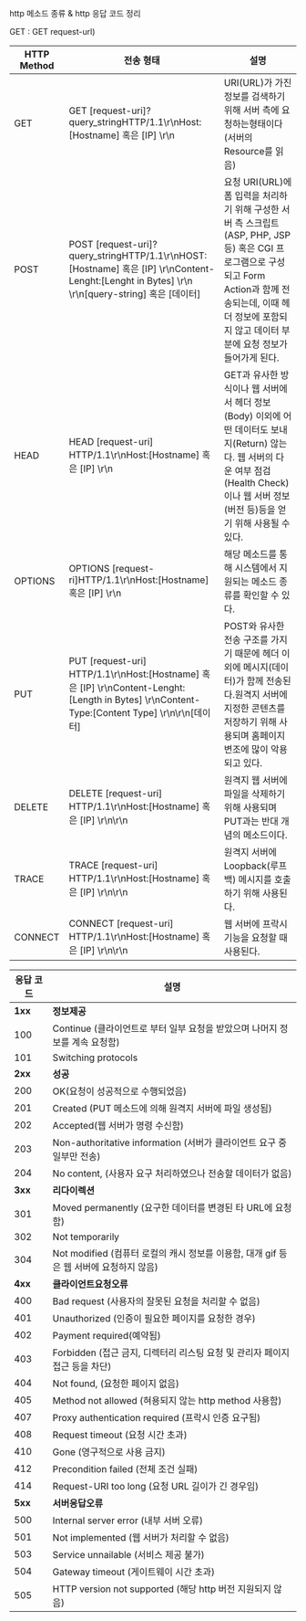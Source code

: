 http 메소드 종류 & http 응답 코드 정리

GET : GET request-url)



| HTTP Method | 전송 형태                                                    | 설명                                                         |
| ----------- | ------------------------------------------------------------ | ------------------------------------------------------------ |
| GET         | GET [request-uri]?query_stringHTTP/1.1\r\nHost:[Hostname] 혹은 [IP] \r\n | URI(URL)가 가진 정보를 검색하기 위해 서버 측에 요청하는형태이다 (서버의 Resource를 읽음) |
| POST        | POST [request-uri]?query_stringHTTP/1.1\r\nHOST:[Hostname] 혹은 [IP] \r\nContent-Lenght:[Lenght in Bytes] \r\n \r\n[query-string] 혹은 [데이터] | 요청 URI(URL)에 폼 입력을 처리하기 위해 구성한 서버 측 스크립트(ASP, PHP, JSP 등) 혹은 CGI 프로그램으로 구성되고 Form Action과 함께 전송되는데, 이때 헤더 정보에 포함되지 않고 데이터 부분에 요청 정보가 들어가게 된다. |
| HEAD        | HEAD [request-uri] HTTP/1.1\r\nHost:[Hostname] 혹은 [IP] \r\n | GET과 유사한 방식이나 웹 서버에서 헤더 정보 (Body) 이외에 어떤 데이터도 보내지(Return) 않는다. 웹 서버의 다운 여부 점검(Health Check)이나 웹 서버 정보(버전 등)등을 얻기 위해 사용될 수 있다. |
| OPTIONS     | OPTIONS [request-ri]HTTP/1.1\r\nHost:[Hostname] 혹은 [IP] \r\n | 해당 메소드를 통해 시스템에서 지원되는 메소드 종류를 확인할 수 있다. |
| PUT         | PUT [request-uri] HTTP/1.1\r\nHost:[Hostname] 혹은 [IP] \r\nContent-Lenght:[Length in Bytes] \r\nContent-Type:[Content Type] \r\n\r\n[데이터] | POST와 유사한 전송 구조를 가지기 때문에 헤더 이외에 메시지(데이터)가 함께 전송된다.원격지 서버에 지정한 콘텐츠를 저장하기 위해 사용되며 홈페이지 변조에 많이 악용되고 있다. |
| DELETE      | DELETE [request-uri] HTTP/1.1\r\nHost:[Hostname] 혹은 [IP] \r\n\r\n | 원격지 웹 서버에 파일을 삭제하기 위해 사용되며 PUT과는 반대 개념의 메소드이다. |
| TRACE       | TRACE [request-uri] HTTP/1.1\r\nHost:[Hostname] 혹은 [IP] \r\n\r\n | 원격지 서버에 Loopback(루프백) 메시지를 호출하기 위해 사용된다. |
| CONNECT     | CONNECT [request-uri] HTTP/1.1\r\nHost:[Hostname] 혹은 [IP] \r\n\r\n | 웹 서버에 프락시 기능을 요청할 때 사용된다.                  |

 

 

| 응답 코드 | 설명                                                         |
| --------- | ------------------------------------------------------------ |
| **1xx**   | **정보제공**                                                 |
| 100       | Continue (클라이언트로 부터 일부 요청을 받았으며 나머지 정보를 계속 요청함) |
| 101       | Switching protocols                                          |
| **2xx**   | **성공**                                                     |
| 200       | OK(요청이 성공적으로 수행되었음)                             |
| 201       | Created (PUT 메소드에 의해 원격지 서버에 파일 생성됨)        |
| 202       | Accepted(웹 서버가 명령 수신함)                              |
| 203       | Non-authoritative information (서버가 클라이언트 요구 중 일부만 전송) |
| 204       | No content, (사용자 요구 처리하였으나 전송할 데이터가 없음)  |
| **3xx**   | **리다이렉션**                                               |
| 301       | Moved permanently (요구한 데이터를 변경된 타 URL에 요청함)   |
| 302       | Not temporarily                                              |
| 304       | Not modified (컴퓨터 로컬의 캐시 정보를 이용함, 대개 gif 등은 웹 서버에 요청하지 않음) |
| **4xx**   | **클라이언트요청오류**                                       |
| 400       | Bad request (사용자의 잘못된 요청을 처리할 수 없음)          |
| 401       | Unauthorized (인증이 필요한 페이지를 요청한 경우)            |
| 402       | Payment required(예약됨)                                     |
| 403       | Forbidden (접근 금지, 디렉터리 리스팅 요청 및 관리자 페이지 접근 등을 차단) |
| 404       | Not found, (요청한 페이지 없음)                              |
| 405       | Method not allowed (혀용되지 않는 http method 사용함)        |
| 407       | Proxy authentication required (프락시 인증 요구됨)           |
| 408       | Request timeout (요청 시간 초과)                             |
| 410       | Gone (영구적으로 사용 금지)                                  |
| 412       | Precondition failed (전체 조건 실패)                         |
| 414       | Request-URI too long (요청 URL 길이가 긴 경우임)             |
| **5xx**   | **서버응답오류**                                             |
| 500       | Internal server error (내부 서버 오류)                       |
| 501       | Not implemented (웹 서버가 처리할 수 없음)                   |
| 503       | Service unnailable (서비스 제공 불가)                        |
| 504       | Gateway timeout (게이트웨이 시간 초과)                       |
| 505       | HTTP version not supported (해당 http 버전 지원되지 않음)    |

